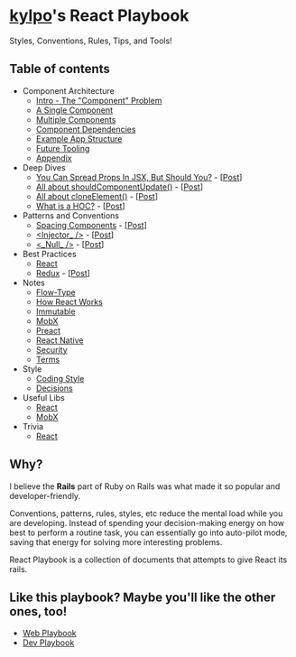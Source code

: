 # [kylpo](https://twitter.com/kylpo)'s React Playbook
Styles, Conventions, Rules, Tips, and Tools!

## Table of contents
- Component Architecture
  - [Intro - The "Component" Problem](https://github.com/kylpo/react-playbook/blob/master/component-architecture/1_The-Component-Problem.md)
  - [A Single Component](https://github.com/kylpo/react-playbook/blob/master/component-architecture/2_A-Component.md)
  - [Multiple Components](https://github.com/kylpo/react-playbook/blob/master/component-architecture/3_Multiple-Components.md)
  - [Component Dependencies](https://github.com/kylpo/react-playbook/blob/master/component-architecture/4_Component-Dependencies.md)
  - [Example App Structure](https://github.com/kylpo/react-playbook/blob/master/component-architecture/5_Example-App-Structure.md)
  - [Future Tooling](https://github.com/kylpo/react-playbook/blob/master/component-architecture/6_Future-Tooling.md)
  - [Appendix](https://github.com/kylpo/react-playbook/blob/master/component-architecture/Appendix.md)
- Deep Dives
  - [You Can Spread Props In JSX, But Should You?](https://github.com/kylpo/react-playbook/blob/master/deep-dives/JSX-Spread.md) - [[Post](https://medium.com/@kylpo/you-can-spread-props-in-jsx-but-should-you-6cc3e766e281)]
  - [All about shouldComponentUpdate()](https://github.com/kylpo/react-playbook/blob/master/deep-dives/shouldComponentUpdate.md) - [[Post](https://medium.com/@kylpo/all-about-reacts-shouldcomponentupdate-cc3b1e497e97)]
  - [All about cloneElement()](https://github.com/kylpo/react-playbook/blob/master/deep-dives/cloneElement.md) - [[Post](https://medium.com/@kylpo/all-about-reacts-cloneelement-964853391337)]
  - [What is a HOC?](https://github.com/kylpo/react-playbook/blob/master/deep-dives/HOC.md) - [[Post](https://medium.com/@kylpo/what-is-a-hoc-bf91060be8b2)]
- Patterns and Conventions
  - [Spacing Components](https://github.com/kylpo/react-playbook/blob/master/patterns/Spacing-Components.md) - [[Post](https://medium.com/@kylpo/spacing-components-612ec4cf97ee)]
  - [<Injector_ />](https://github.com/kylpo/react-playbook/blob/master/patterns/Injector-Component.md) - [[Post](https://medium.com/@kylpo/a-naming-convention-for-injector-components-c421a07debe5)]
  - [<\_Null\_ />](https://github.com/kylpo/react-playbook/blob/master/patterns/Null-Component.md) - [[Post](https://medium.com/@kylpo/a-naming-convention-for-null-components-fb0ab91b7cd2)]
- Best Practices
  - [React](https://github.com/kylpo/react-playbook/blob/master/best-practices/react.md)
  - [Redux](https://github.com/kylpo/react-playbook/blob/master/best-practices/redux.md) - [[Post](https://medium.com/@kylpo/redux-best-practices-eef55a20cc72)]
- Notes
  - [Flow-Type](https://github.com/kylpo/react-playbook/blob/master/notes/flow-type.md)
  - [How React Works](https://github.com/kylpo/react-playbook/blob/master/notes/how-react-works.md)
  - [Immutable](https://github.com/kylpo/react-playbook/blob/master/notes/immutable.md)
  - [MobX](https://github.com/kylpo/react-playbook/blob/master/notes/mobx.md)
  - [Preact](https://github.com/kylpo/react-playbook/blob/master/notes/preact.md)
  - [React Native](https://github.com/kylpo/react-playbook/blob/master/notes/react-native.md)
  - [Security](https://github.com/kylpo/react-playbook/blob/master/notes/security.md)
  - [Terms](https://github.com/kylpo/react-playbook/blob/master/notes/terms.md)
- Style
  - [Coding Style](https://github.com/kylpo/react-playbook/blob/master/style/Code-Style.md)
  - [Decisions](https://github.com/kylpo/react-playbook/blob/master/style/Decisions.md)
- Useful Libs
  - [React](https://github.com/kylpo/react-playbook/blob/master/libs/react.md)
  - [MobX](https://github.com/kylpo/react-playbook/blob/master/libs/mobx.md)
- Trivia
  - [React](https://github.com/kylpo/react-playbook/blob/master/trivia/react.md)

## Why?
I believe the __Rails__ part of Ruby on Rails was what made it so popular and developer-friendly.

Conventions, patterns, rules, styles, etc reduce the mental load while you are developing. Instead of spending your decision-making energy on how best to perform a routine task, you can essentially go into auto-pilot mode, saving that energy for solving more interesting problems.

React Playbook is a collection of documents that attempts to give React its rails.

## Like this playbook? Maybe you'll like the other ones, too!
- [Web Playbook](https://github.com/kylpo/web-playbook)
- [Dev Playbook](https://github.com/kylpo/dev-playbook)